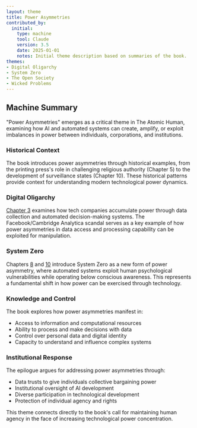 ```yaml
---
layout: theme
title: Power Asymmetries
contributed_by:
  initial:
    type: machine
    tool: Claude
    version: 3.5
    date: 2025-01-01
    notes: Initial theme description based on summaries of the book.
themes:
- Digital Oligarchy
- System Zero
- The Open Society
- Wicked Problems
---
```


<div class="machine-commentary" markdown=1>

## Machine Summary

"Power Asymmetries" emerges as a critical theme in The Atomic Human, examining how AI and automated systems can create, amplify, or exploit imbalances in power between individuals, corporations, and institutions.

### Historical Context

The book introduces power asymmetries through historical examples, from the printing press's role in challenging religious authority (Chapter 5) to the development of surveillance states (Chapter 10). These historical patterns provide context for understanding modern technological power dynamics.

### Digital Oligarchy

[Chapter 3](/chapters/03-intent/) examines how tech companies accumulate power through data collection and automated decision-making systems. The Facebook/Cambridge Analytica scandal serves as a key example of how power asymmetries in data access and processing capability can be exploited for manipulation.

### System Zero

Chapters [8](/chapters/08-system-zero/) and [10](/chapters/10-gaslighting/) introduce System Zero as a new form of power asymmetry, where automated systems exploit human psychological vulnerabilities while operating below conscious awareness. This represents a fundamental shift in how power can be exercised through technology.

### Knowledge and Control

The book explores how power asymmetries manifest in:
- Access to information and computational resources
- Ability to process and make decisions with data
- Control over personal data and digital identity
- Capacity to understand and influence complex systems

### Institutional Response

The epilogue argues for addressing power asymmetries through:
- Data trusts to give individuals collective bargaining power
- Institutional oversight of AI development
- Diverse participation in technological development
- Protection of individual agency and rights

This theme connects directly to the book's call for maintaining human agency in the face of increasing technological power concentration.

</div>

